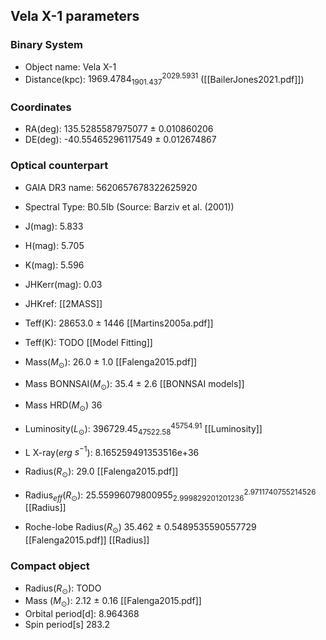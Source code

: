 
## Vela X-1 parameters

### **Binary System**
- Object name:          Vela X-1
- Distance(kpc):        $1969.4784_{1901.437}^{2029.5931}$  ([[BailerJones2021.pdf]])


### **Coordinates**
- RA(deg):          135.5285587975077 $\pm$ 0.010860206
- DE(deg):          -40.55465296117549 $\pm$ 0.012674867


### **Optical counterpart**
- GAIA DR3 name:        5620657678322625920
- Spectral Type:        B0.5Ib   (Source: Barziv et al. (2001))

- J(mag):           5.833
- H(mag):           5.705
- K(mag):           5.596
- JHKerr(mag):      0.03
- JHKref:           [[2MASS]]

- Teff(K):          28653.0 $\pm$ 1446 [[Martins2005a.pdf]]
- Teff(K):          TODO [[Model Fitting]]

- Mass($M_{\odot}$):               26.0 $\pm$ 1.0 [[Falenga2015.pdf]]
- Mass BONNSAI($M_{\odot}$):       35.4 $\pm$ 2.6 [[BONNSAI models]]
- Mass HRD($M_{\odot}$)            36

- Luminosity($L_{\odot}$):         $396729.45_{47522.58}^{45754.91}$ [[Luminosity]]
- L X-ray($erg$ $s^{-1}$):          8.165259491353516e+36

- Radius($R_{\odot}$):                 29.0 [[Falenga2015.pdf]]
- Radius$_{eff}$($R_{\odot}$):           $25.55996079800955_{2.999829201201236}^{2.9711740755214526}$ [[Radius]]
- Roche-lobe Radius($R_{\odot}$)       35.462 $\pm$ 0.5489535590557729 [[Falenga2015.pdf]] [[Radius]]


### **Compact object**
- Radius($R_{\odot}$):             TODO
- Mass ($M_{\odot}$):              2.12 $\pm$ 0.16 [[Falenga2015.pdf]]
- Orbital period[d]:        8.964368
- Spin period[s]            283.2
